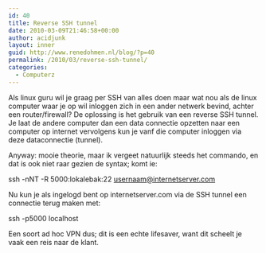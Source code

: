 ```yaml
---
id: 40
title: Reverse SSH tunnel
date: 2010-03-09T21:46:58+00:00
author: acidjunk
layout: inner
guid: http://www.renedohmen.nl/blog/?p=40
permalink: /2010/03/reverse-ssh-tunnel/
categories:
  - Computerz
---
```

Als linux guru wil je graag per SSH van alles doen maar wat nou als de linux computer waar je op wil inloggen zich in een ander netwerk bevind, achter een router/firewall? De oplossing is het gebruik van een reverse SSH tunnel. Je laat de andere computer dan een data connectie opzetten naar een computer op internet vervolgens kun je vanf die computer inloggen via deze dataconnectie (tunnel).

Anyway: mooie theorie, maar ik vergeet natuurlijk steeds het commando, en dat is ook niet raar gezien de syntax; komt ie:

ssh -nNT -R 5000:lokalebak:22 usernaam@internetserver.com

Nu kun je als ingelogd bent op internetserver.com via de SSH tunnel een connectie terug maken met:

ssh -p5000 localhost

Een soort ad hoc VPN dus; dit is een echte lifesaver, want dit scheelt je vaak een reis naar de klant.